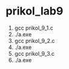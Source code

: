 # prikol_lab9
1. gcc prikol_9_1.c
2. ./a.exe
3. gcc prikol_9_2.c
4. ./a.exe
5. gcc prikol_9_3.c
6. ./a.exe

